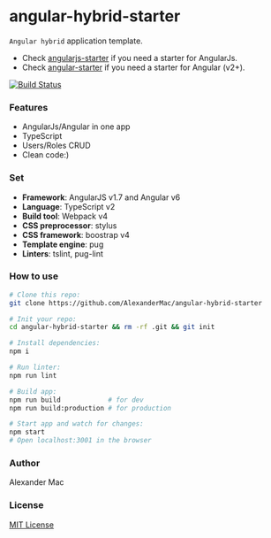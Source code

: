 # angular-hybrid-starter
`Angular hybrid` application template.
- Check [angularjs-starter](https://github.com/AlexanderMac/angularjs-starter) if you need a starter for AngularJs.
- Check [angular-starter](https://github.com/AlexanderMac/angular-starter) if you need a starter for Angular (v2+).

[![Build Status](https://travis-ci.org/AlexanderMac/angular-hybrid-starter.svg?branch=master)](https://travis-ci.org/AlexanderMac/angular-hybrid-starter)

### Features
- AngularJs/Angular in one app
- TypeScript
- Users/Roles CRUD
- Clean code:)

### Set
- **Framework**: AngularJS v1.7 and Angular v6
- **Language**: TypeScript v2
- **Build tool**: Webpack v4
- **CSS preprocessor**: stylus
- **CSS framework**: boostrap v4
- **Template engine**: pug
- **Linters**: tslint, pug-lint

### How to use
```sh
# Clone this repo:
git clone https://github.com/AlexanderMac/angular-hybrid-starter

# Init your repo:
cd angular-hybrid-starter && rm -rf .git && git init

# Install dependencies:
npm i

# Run linter:
npm run lint

# Build app:
npm run build            # for dev
npm run build:production # for production

# Start app and watch for changes:
npm start
# Open localhost:3001 in the browser
```

### Author
Alexander Mac

### License
[MIT License](license)
